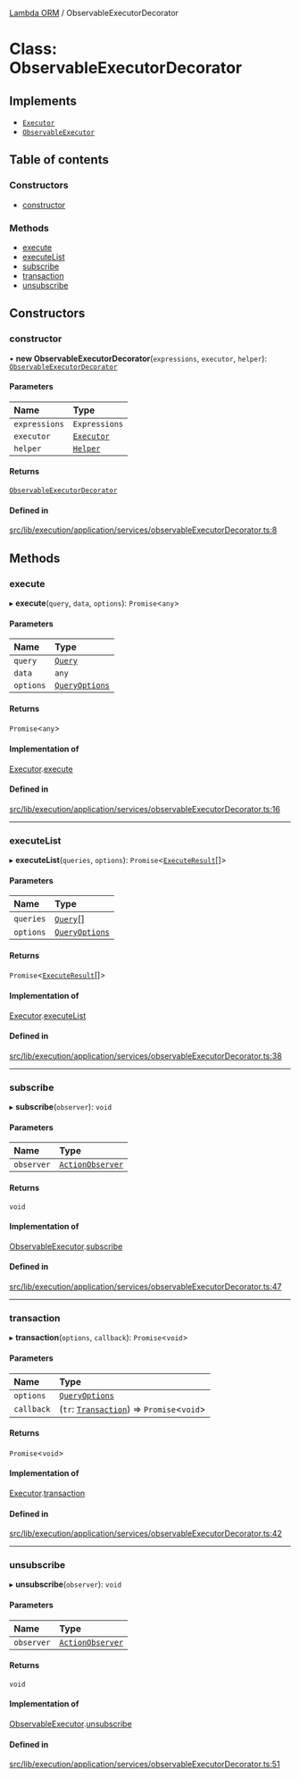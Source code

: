[Lambda ORM](../README.md) / ObservableExecutorDecorator

# Class: ObservableExecutorDecorator

## Implements

- [`Executor`](../interfaces/Executor.md)
- [`ObservableExecutor`](../interfaces/ObservableExecutor.md)

## Table of contents

### Constructors

- [constructor](ObservableExecutorDecorator.md#constructor)

### Methods

- [execute](ObservableExecutorDecorator.md#execute)
- [executeList](ObservableExecutorDecorator.md#executelist)
- [subscribe](ObservableExecutorDecorator.md#subscribe)
- [transaction](ObservableExecutorDecorator.md#transaction)
- [unsubscribe](ObservableExecutorDecorator.md#unsubscribe)

## Constructors

### constructor

• **new ObservableExecutorDecorator**(`expressions`, `executor`, `helper`): [`ObservableExecutorDecorator`](ObservableExecutorDecorator.md)

#### Parameters

| Name | Type |
| :------ | :------ |
| `expressions` | `Expressions` |
| `executor` | [`Executor`](../interfaces/Executor.md) |
| `helper` | [`Helper`](Helper.md) |

#### Returns

[`ObservableExecutorDecorator`](ObservableExecutorDecorator.md)

#### Defined in

[src/lib/execution/application/services/observableExecutorDecorator.ts:8](https://github.com/FlavioLionelRita/lambdaorm/blob/283a24b9/src/lib/execution/application/services/observableExecutorDecorator.ts#L8)

## Methods

### execute

▸ **execute**(`query`, `data`, `options`): `Promise`\<`any`\>

#### Parameters

| Name | Type |
| :------ | :------ |
| `query` | [`Query`](Query.md) |
| `data` | `any` |
| `options` | [`QueryOptions`](../interfaces/QueryOptions.md) |

#### Returns

`Promise`\<`any`\>

#### Implementation of

[Executor](../interfaces/Executor.md).[execute](../interfaces/Executor.md#execute)

#### Defined in

[src/lib/execution/application/services/observableExecutorDecorator.ts:16](https://github.com/FlavioLionelRita/lambdaorm/blob/283a24b9/src/lib/execution/application/services/observableExecutorDecorator.ts#L16)

___

### executeList

▸ **executeList**(`queries`, `options`): `Promise`\<[`ExecuteResult`](../interfaces/ExecuteResult.md)[]\>

#### Parameters

| Name | Type |
| :------ | :------ |
| `queries` | [`Query`](Query.md)[] |
| `options` | [`QueryOptions`](../interfaces/QueryOptions.md) |

#### Returns

`Promise`\<[`ExecuteResult`](../interfaces/ExecuteResult.md)[]\>

#### Implementation of

[Executor](../interfaces/Executor.md).[executeList](../interfaces/Executor.md#executelist)

#### Defined in

[src/lib/execution/application/services/observableExecutorDecorator.ts:38](https://github.com/FlavioLionelRita/lambdaorm/blob/283a24b9/src/lib/execution/application/services/observableExecutorDecorator.ts#L38)

___

### subscribe

▸ **subscribe**(`observer`): `void`

#### Parameters

| Name | Type |
| :------ | :------ |
| `observer` | [`ActionObserver`](ActionObserver.md) |

#### Returns

`void`

#### Implementation of

[ObservableExecutor](../interfaces/ObservableExecutor.md).[subscribe](../interfaces/ObservableExecutor.md#subscribe)

#### Defined in

[src/lib/execution/application/services/observableExecutorDecorator.ts:47](https://github.com/FlavioLionelRita/lambdaorm/blob/283a24b9/src/lib/execution/application/services/observableExecutorDecorator.ts#L47)

___

### transaction

▸ **transaction**(`options`, `callback`): `Promise`\<`void`\>

#### Parameters

| Name | Type |
| :------ | :------ |
| `options` | [`QueryOptions`](../interfaces/QueryOptions.md) |
| `callback` | (`tr`: [`Transaction`](Transaction.md)) => `Promise`\<`void`\> |

#### Returns

`Promise`\<`void`\>

#### Implementation of

[Executor](../interfaces/Executor.md).[transaction](../interfaces/Executor.md#transaction)

#### Defined in

[src/lib/execution/application/services/observableExecutorDecorator.ts:42](https://github.com/FlavioLionelRita/lambdaorm/blob/283a24b9/src/lib/execution/application/services/observableExecutorDecorator.ts#L42)

___

### unsubscribe

▸ **unsubscribe**(`observer`): `void`

#### Parameters

| Name | Type |
| :------ | :------ |
| `observer` | [`ActionObserver`](ActionObserver.md) |

#### Returns

`void`

#### Implementation of

[ObservableExecutor](../interfaces/ObservableExecutor.md).[unsubscribe](../interfaces/ObservableExecutor.md#unsubscribe)

#### Defined in

[src/lib/execution/application/services/observableExecutorDecorator.ts:51](https://github.com/FlavioLionelRita/lambdaorm/blob/283a24b9/src/lib/execution/application/services/observableExecutorDecorator.ts#L51)
